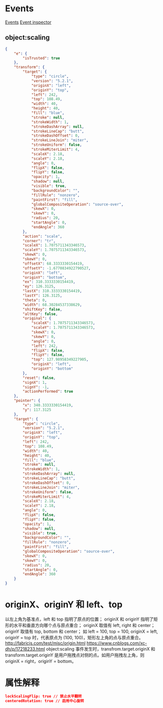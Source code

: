 # Events
[Events](http://fabricjs.com/fabric-intro-part-2#events)
[Event inspector](http://fabricjs.com/events)

## object:scaling
```json
{
	"e": {
		"isTrusted": true
	},
	"transform": {
		"target": {
			"type": "circle",
			"version": "5.2.1",
			"originX": "left",
			"originY": "top",
			"left": 242,
			"top": 108.49,
			"width": 40,
			"height": 40,
			"fill": "blue",
			"stroke": null,
			"strokeWidth": 1,
			"strokeDashArray": null,
			"strokeLineCap": "butt",
			"strokeDashOffset": 0,
			"strokeLineJoin": "miter",
			"strokeUniform": false,
			"strokeMiterLimit": 4,
			"scaleX": 2.18,
			"scaleY": 2.18,
			"angle": 0,
			"flipX": false,
			"flipY": false,
			"opacity": 1,
			"shadow": null,
			"visible": true,
			"backgroundColor": "",
			"fillRule": "nonzero",
			"paintFirst": "fill",
			"globalCompositeOperation": "source-over",
			"skewX": 0,
			"skewY": 0,
			"radius": 20,
			"startAngle": 0,
			"endAngle": 360
		},
		"action": "scale",
		"corner": "tr",
		"scaleX": 1.7075711343346573,
		"scaleY": 1.7075711343346573,
		"skewX": 0,
		"skewY": 0,
		"offsetX": 68.3333330154419,
		"offsetY": -1.6770834922790527,
		"originX": "left",
		"originY": "bottom",
		"ex": 310.3333330154419,
		"ey": 126.3125,
		"lastX": 310.3333330154419,
		"lastY": 126.3125,
		"theta": 0,
		"width": 68.30284537338629,
		"shiftKey": false,
		"altKey": false,
		"original": {
			"scaleX": 1.7075711343346573,
			"scaleY": 1.7075711343346573,
			"skewX": 0,
			"skewY": 0,
			"angle": 0,
			"left": 242,
			"flipX": false,
			"flipY": false,
			"top": 127.98958349227905,
			"originX": "left",
			"originY": "bottom"
		},
		"reset": false,
		"signX": 1,
		"signY": -1,
		"actionPerformed": true
	},
	"pointer": {
		"x": 340.3333330154419,
		"y": 117.3125
	},
	"target": {
		"type": "circle",
		"version": "5.2.1",
		"originX": "left",
		"originY": "top",
		"left": 242,
		"top": 108.49,
		"width": 40,
		"height": 40,
		"fill": "blue",
		"stroke": null,
		"strokeWidth": 1,
		"strokeDashArray": null,
		"strokeLineCap": "butt",
		"strokeDashOffset": 0,
		"strokeLineJoin": "miter",
		"strokeUniform": false,
		"strokeMiterLimit": 4,
		"scaleX": 2.18,
		"scaleY": 2.18,
		"angle": 0,
		"flipX": false,
		"flipY": false,
		"opacity": 1,
		"shadow": null,
		"visible": true,
		"backgroundColor": "",
		"fillRule": "nonzero",
		"paintFirst": "fill",
		"globalCompositeOperation": "source-over",
		"skewX": 0,
		"skewY": 0,
		"radius": 20,
		"startAngle": 0,
		"endAngle": 360
	}
}
```

# originX、originY 和 left、top
以左上角为基准点，left 和 top 指明了原点的位置；
originX 和 originY 指明了矩形的水平和垂直方向哪个点与原点重合；
originX 取值有 left, right 和 center；
originY 取值有 top, bottom 和 center；
如 left = 100, top = 100, originX = left, originY = top 时，代表原点为 (100, 100)，矩形左上角的点与原点重合。
http://fabricjs.com/test/misc/origin.html
https://www.cnblogs.com/xc-dh/p/17218233.html
object:scaling 事件发生时，transfrom.target.originX 和 transform.target.originY 是用户拖拽点对侧的点。如用户拖拽左上角，则 originX = right，originY = bottom。

# 属性解释
```Json
lockScalingFlip: true // 禁止水平翻转
centeredRotation: true // 启用中心旋转
```